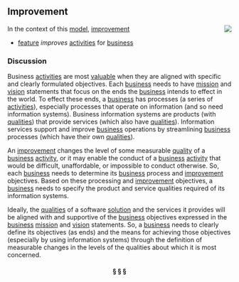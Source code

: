 ## Improvement

<img src="https://rawgithub.com/nikboyd/sample-domain/master/images/improvement.svg" align="right"/>

In the context of this [model](../README.md), [improvement](https://github.com/nikboyd/sample-domain/blob/master/topics/improvement.md)

* [feature](https://github.com/nikboyd/sample-domain/blob/master/topics/feature.md) <i>improves</i> [activities](https://github.com/nikboyd/sample-domain/blob/master/topics/activity.md) for [business](https://github.com/nikboyd/sample-domain/blob/master/topics/business.md)

### Discussion


Business [activities](https://github.com/nikboyd/sample-domain/blob/master/topics/activity.md) are most <a href="value.html">valuable</a> when they are aligned with specific and clearly formulated objectives.
Each [business](https://github.com/nikboyd/sample-domain/blob/master/topics/business.md) needs to have [mission](https://github.com/nikboyd/sample-domain/blob/master/topics/mission.md) and [vision](https://github.com/nikboyd/sample-domain/blob/master/topics/vision.md) statements that focus on the ends the [business](https://github.com/nikboyd/sample-domain/blob/master/topics/business.md) intends to effect in the world.
To effect these ends, a [business](https://github.com/nikboyd/sample-domain/blob/master/topics/business.md) has processes (a series of [activities](https://github.com/nikboyd/sample-domain/blob/master/topics/activity.md)), especially processes that operate on information
(and so need information systems).
Business information systems are products (with <a href="../../papers/rhetoric/quality/alignment.htm#business.qualities">qualities</a>) that provide services (which also have <a href="../../papers/rhetoric/quality/alignment.htm#business.qualities">qualities</a>).
Information services support and improve [business](https://github.com/nikboyd/sample-domain/blob/master/topics/business.md) operations by streamlining [business](https://github.com/nikboyd/sample-domain/blob/master/topics/business.md) processes
(which have their own <a href="../../papers/rhetoric/quality/alignment.htm#business.qualities">qualities</a>).

An [improvement](https://github.com/nikboyd/sample-domain/blob/master/topics/improvement.md) changes the level of some measurable <a href="../../papers/rhetoric/quality/alignment.htm#business.qualities">quality</a> of a [business](https://github.com/nikboyd/sample-domain/blob/master/topics/business.md) [activity](https://github.com/nikboyd/sample-domain/blob/master/topics/activity.md), or it may enable the conduct
of a [business](https://github.com/nikboyd/sample-domain/blob/master/topics/business.md) [activity](https://github.com/nikboyd/sample-domain/blob/master/topics/activity.md) that would be difficult, unaffordable, or impossible to conduct otherwise.
So, each [business](https://github.com/nikboyd/sample-domain/blob/master/topics/business.md) needs to determine its [business](https://github.com/nikboyd/sample-domain/blob/master/topics/business.md) process and [improvement](https://github.com/nikboyd/sample-domain/blob/master/topics/improvement.md) objectives.
Based on these processing and [improvement](https://github.com/nikboyd/sample-domain/blob/master/topics/improvement.md) objectives, a [business](https://github.com/nikboyd/sample-domain/blob/master/topics/business.md) needs to specify the product and service
qualities required of its information systems.

Ideally, the <a href="../../papers/rhetoric/quality/alignment.htm#business.qualities">qualities</a> of a software [solution](https://github.com/nikboyd/sample-domain/blob/master/topics/solution.md) and the services it provides will be aligned with and supportive of
the [business](https://github.com/nikboyd/sample-domain/blob/master/topics/business.md) objectives expressed in the [business](https://github.com/nikboyd/sample-domain/blob/master/topics/business.md) [mission](https://github.com/nikboyd/sample-domain/blob/master/topics/mission.md) and [vision](https://github.com/nikboyd/sample-domain/blob/master/topics/vision.md) statements.
So, a [business](https://github.com/nikboyd/sample-domain/blob/master/topics/business.md) needs to clearly define its objectives (as ends) and the means for achieving those objectives
(especially by using information systems) through the definition of measurable changes in the levels of the
qualities about which it is most concerned.



<h4 align="center"><b>&sect; &sect; &sect;</b></h4>
